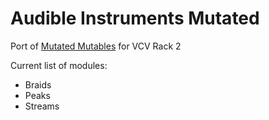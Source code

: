 # Audible Instruments Mutated
Port of [Mutated Mutables](https://github.com/timchurches/Mutated-Mutables) for VCV Rack 2

Current list of modules:
* Braids
* Peaks
* Streams
